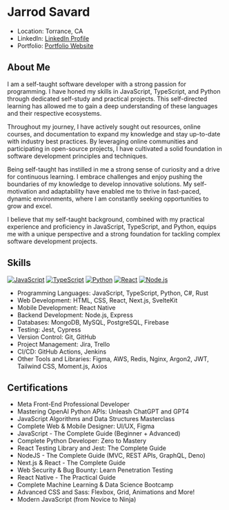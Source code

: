 # Jarrod Savard

-   Location: Torrance, CA
-   LinkedIn: [LinkedIn Profile](https://www.linkedin.com/in/jarrod-savard)
-   Portfolio: [Portfolio Website](https://www.jarrodsavard.com)

## About Me

I am a self-taught software developer with a strong passion for programming. I have honed my skills in JavaScript, TypeScript, and Python through dedicated self-study and practical projects. This self-directed learning has allowed me to gain a deep understanding of these languages and their respective ecosystems.

Throughout my journey, I have actively sought out resources, online courses, and documentation to expand my knowledge and stay up-to-date with industry best practices. By leveraging online communities and participating in open-source projects, I have cultivated a solid foundation in software development principles and techniques.

Being self-taught has instilled in me a strong sense of curiosity and a drive for continuous learning. I embrace challenges and enjoy pushing the boundaries of my knowledge to develop innovative solutions. My self-motivation and adaptability have enabled me to thrive in fast-paced, dynamic environments, where I am constantly seeking opportunities to grow and excel.

I believe that my self-taught background, combined with my practical experience and proficiency in JavaScript, TypeScript, and Python, equips me with a unique perspective and a strong foundation for tackling complex software development projects.

## Skills

[![JavaScript](https://example.com/javascript.png)](https://developer.mozilla.org/en-US/docs/Web/JavaScript)
[![TypeScript](https://example.com/typescript.png)](https://www.typescriptlang.org/docs/)
[![Python](https://example.com/python.png)](https://docs.python.org/3/)
[![React](https://example.com/react.png)](https://reactjs.org/docs/)
[![Node.js](https://example.com/nodejs.png)](https://nodejs.org/en/docs/)

-   Programming Languages: JavaScript, TypeScript, Python, C#, Rust
-   Web Development: HTML, CSS, React, Next.js, SvelteKit
-   Mobile Development: React Native
-   Backend Development: Node.js, Express
-   Databases: MongoDB, MySQL, PostgreSQL, Firebase
-   Testing: Jest, Cypress
-   Version Control: Git, GitHub
-   Project Management: Jira, Trello
-   CI/CD: GitHub Actions, Jenkins
-   Other Tools and Libraries: Figma, AWS, Redis, Nginx, Argon2, JWT, Tailwind CSS, Moment.js, Axios

## Certifications

-   Meta Front-End Professional Developer
-   Mastering OpenAI Python APIs: Unleash ChatGPT and GPT4
-   JavaScript Algorithms and Data Structures Masterclass
-   Complete Web & Mobile Designer: UI/UX, Figma
-   JavaScript - The Complete Guide (Beginner + Advanced)
-   Complete Python Developer: Zero to Mastery
-   React Testing Library and Jest: The Complete Guide
-   NodeJS - The Complete Guide (MVC, REST APIs, GraphQL, Deno)
-   Next.js & React - The Complete Guide
-   Web Security & Bug Bounty: Learn Penetration Testing
-   React Native - The Practical Guide
-   Complete Machine Learning & Data Science Bootcamp
-   Advanced CSS and Sass: Flexbox, Grid, Animations and More!
-   Modern JavaScript (from Novice to Ninja)
